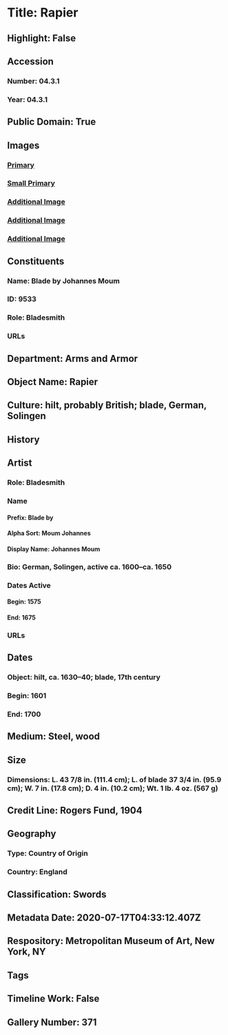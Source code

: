 # Title: Rapier
## Highlight: False
## Accession
### Number: 04.3.1
### Year: 04.3.1
## Public Domain: True
## Images
### [Primary](https://images.metmuseum.org/CRDImages/aa/original/LC-04_3_1-003.jpg)
### [Small Primary](https://images.metmuseum.org/CRDImages/aa/web-large/LC-04_3_1-003.jpg)
### [Additional Image](https://images.metmuseum.org/CRDImages/aa/original/LC-04_3_1-004.jpg)
### [Additional Image](https://images.metmuseum.org/CRDImages/aa/original/LC-04_3_1-005.jpg)
### [Additional Image](https://images.metmuseum.org/CRDImages/aa/original/LC-04_3_1-007.jpg)
## Constituents
### Name: Blade by Johannes Moum
### ID: 9533
### Role: Bladesmith
### URLs
## Department: Arms and Armor
## Object Name: Rapier
## Culture: hilt, probably British; blade, German, Solingen
## History
## Artist
### Role: Bladesmith
### Name
#### Prefix: Blade by
#### Alpha Sort: Moum Johannes
#### Display Name: Johannes Moum
### Bio: German, Solingen, active ca. 1600–ca. 1650
### Dates Active
#### Begin: 1575
#### End: 1675
### URLs
## Dates
### Object: hilt, ca. 1630–40; blade, 17th century
### Begin: 1601
### End: 1700
## Medium: Steel, wood
## Size
### Dimensions: L. 43 7/8 in. (111.4 cm); L. of blade 37 3/4 in. (95.9 cm); W. 7 in. (17.8 cm); D. 4 in. (10.2 cm); Wt. 1 lb. 4 oz. (567 g)
## Credit Line: Rogers Fund, 1904
## Geography
### Type: Country of Origin
### Country: England
## Classification: Swords
## Metadata Date: 2020-07-17T04:33:12.407Z
## Respository: Metropolitan Museum of Art, New York, NY
## Tags
## Timeline Work: False
## Gallery Number: 371